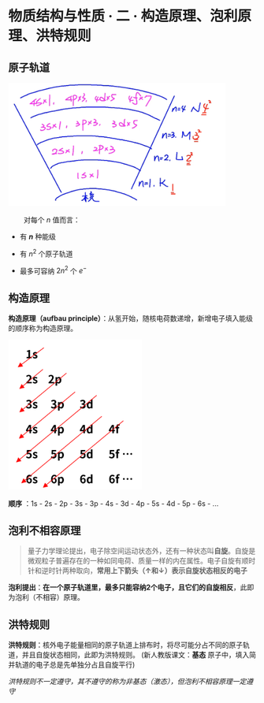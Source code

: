 # 物质结构与性质 · 二 · 构造原理、泡利原理、洪特规则

## 原子轨道

<img title="" src="images/2.1.png" alt="" width="441" data-align="left">

        对每个 $n$ 值而言：

- 有 **$n$** 种能级

- 有 $n^2$ 个原子轨道

- 最多可容纳 $2n^2$ 个 $e^-$

## 构造原理

**构造原理（aufbau principle）**：从氢开始，随核电荷数递增，新增电子填入能级的顺序称为构造原理。

<img title="" src="images/2.2.png" alt="" width="271">

**顺序** ：1s - 2s - 2p - 3s -  3p - 4s - 3d - 4p - 5s - 4d - 5p - 6s - ...

## 泡利不相容原理

> 量子力学理论提出，电子除空间运动状态外，还有一种状态叫**自旋**。自旋是微观粒子普遍存在的一种如同电荷、质量一样的内在属性。电子自旋有顺时针和逆时针两种取向，**常用上下箭头（↑和↓）表示自旋状态相反的电子**

**泡利提出**：**在一个原子轨道里，最多只能容纳2个电子，且它们的自旋相反**，此即为泡利（不相容）原理。

## 洪特规则

**洪特规则**：核外电子能量相同的原子轨道上排布时，将尽可能分占不同的原子轨道，并且自旋状态相同，此即为洪特规则。
(新人教版课文：**基态** 原子中，填入简并轨道的电子总是先单独分占且自旋平行)

*洪特规则不一定遵守，其不遵守的称为非基态（激态），但泡利不相容原理一定遵守*

